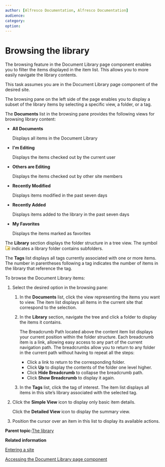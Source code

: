 ```yaml
---
author: [Alfresco Documentation, Alfresco Documentation]
audience: 
category: 
option: 
---
```


# Browsing the library

The browsing feature in the Document Library page component enables you to filter the items displayed in the item list. This allows you to more easily navigate the library contents.

This task assumes you are in the Document Library page component of the desired site.

The browsing pane on the left side of the page enables you to display a subset of the library items by selecting a specific view, a folder, or a tag.

The **Documents** list in the browsing pane provides the following views for browsing library content:

-   **All Documents**

    Displays all items in the Document Library

-   **I'm Editing**

    Displays the items checked out by the current user

-   **Others are Editing**

    Displays the items checked out by other site members

-   **Recently Modified**

    Displays items modified in the past seven days

-   **Recently Added**

    Displays items added to the library in the past seven days

-   **My Favorites**

    Displays the items marked as favorites


The **Library** section displays the folder structure in a tree view. The symbol ![](../images/Subfolders.png) indicates a library folder contains subfolders.

The **Tags** list displays all tags currently associated with one or more items. The number in parentheses following a tag indicates the number of items in the library that reference the tag.

To browse the Document Library items:

1.  Select the desired option in the browsing pane:

    1.  In the **Documents** list, click the view representing the items you want to view. The item list displays all items in the current site that correspond to the selection.

    2.  In the **Library** section, navigate the tree and click a folder to display the items it contains.

        The Breadcrumb Path located above the content item list displays your current position within the folder structure. Each breadcrumb item is a link, allowing easy access to any part of the current navigation path. The breadcrumbs allow you to return to any folder in the current path without having to repeat all the steps:

        -   Click a link to return to the corresponding folder.
        -   Click **Up** to display the contents of the folder one level higher.
        -   Click **Hide Breadcrumb** to collapse the breadcrumb path.
        -   Click **Show Breadcrumb** to display it again.
    3.  In the **Tags** list, click the tag of interest. The item list displays all items in this site’s library associated with the selected tag.

2.  Click the **Simple View** icon to display only basic item details.

    Click the **Detailed View** icon to display the summary view.

3.  Position the cursor over an item in this list to display its available actions.


**Parent topic:**[The library](../concepts/library-intro.md)

**Related information**  


[Entering a site](dashboard-site-enter.md)

[Accessing the Document Library page component](library-access.md)

